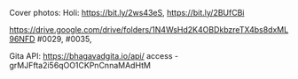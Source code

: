 Cover photos:
Holi: https://bit.ly/2ws43eS, https://bit.ly/2BUfCBi

https://drive.google.com/drive/folders/1N4WsHd2K4OBDkbzreTX4bs8dxML96NFD
#0029, #0035,

Gita API:
https://bhagavadgita.io/api/
access - grMJFfta2i56qOO1CKPnCnnaMAdHtM
